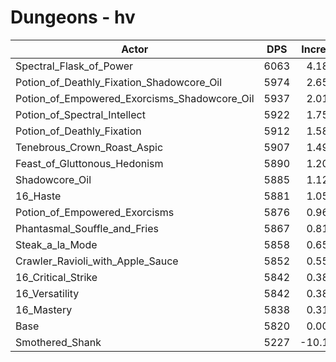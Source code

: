 # Dungeons - hv
| Actor | DPS | Increase |
|---|:---:|:---:|
|Spectral_Flask_of_Power|6063|4.18%|
|Potion_of_Deathly_Fixation_Shadowcore_Oil|5974|2.65%|
|Potion_of_Empowered_Exorcisms_Shadowcore_Oil|5937|2.01%|
|Potion_of_Spectral_Intellect|5922|1.75%|
|Potion_of_Deathly_Fixation|5912|1.58%|
|Tenebrous_Crown_Roast_Aspic|5907|1.49%|
|Feast_of_Gluttonous_Hedonism|5890|1.20%|
|Shadowcore_Oil|5885|1.12%|
|16_Haste|5881|1.05%|
|Potion_of_Empowered_Exorcisms|5876|0.96%|
|Phantasmal_Souffle_and_Fries|5867|0.81%|
|Steak_a_la_Mode|5858|0.65%|
|Crawler_Ravioli_with_Apple_Sauce|5852|0.55%|
|16_Critical_Strike|5842|0.38%|
|16_Versatility|5842|0.38%|
|16_Mastery|5838|0.31%|
|Base|5820|0.00%|
|Smothered_Shank|5227|-10.19%|
